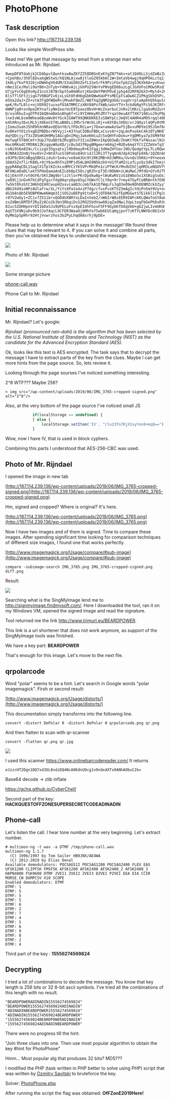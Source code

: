 # PhotoPhone

## Task description
Open this link?
<a href=http://167.114.239.136> http://167.114.239.136</a>

Looks like simple WordPress site.


Read me!
We get that message by email from a strange man who introduced as Mr. Rijndael.
```
9wepDF8Tdabjk2CD4bpvlQwntksw8wZKfZZ58DBGnExKYgZN7Tmkv+at1Q4OLLSjdZmBzZq/HKj+
+CpehBx/3hOlEDxaXgWStwS/hQ1NLAjxw0jtloGZ95kb6C1W+ImtaVb4wgj9qHPOkLctq1jkhQNu
1k0Ly7kxF9326jnDWmhgV64UM/X3aGGRUZefLISe5rFk9PziFGxfpb2Zg53KXk6A+yvKvwsdIPTC
nNez1Ce/Mali9aYB6+ZnTyb+Y4N0vAjLjGhPU2SNnYvPNVgED86uzLgCJGXUFoiMOw5RsQTuRVYE
U7jpYvC6gE0sHyZ1nzVJ87Brbpt5a0mOKotjKbnDmYPWVPOvEjp5g4d2RFN26X3+Mytd+26E/HtV
6lsTfl5FtJjiqG7V9BGPIv6jxLsGtOFdH6gGbKOWwHaUPYsMECpTsaDw6CZ1PKgSkhD5Pc/wqEad
m5Ua2daJ+ZX+vtA3TgQFWQeR+jMnwkFQmZC/WQfXqZgNM2gUG8/zugdrrplaAp6hQ5kqutA32SIO
qeK/RvTL0lc+njVER9ItuzxofU3ATMMCCzXNY88PsfkWb/wVvYTV+3c64bRgYPiS6JKIRFrbJR+X
mWNPjg8+xn9po2KYna7iyNmIeorUcE0Tpaoz0bvH+WcZnarbuCJnRv2lKKcLlgaGoRUZurPdJFUC
O/xsnRkuIvgOTPd16Q8nmDmSo0hg6f+Cc9YIHHmyRhZRY7rqat0euAXfTXK7108ioJ9sPOpciha4
lneIvWL6sm9Whea6BzeWx0tYGck3IAWT9XQNKDKKEIsS8WYpCcJmQVC4AHR4aM95rqql40EpmUah
eXhXRny36vLML5jX8EeCEf0LaB0ELiIM5r5rWcKLiRj+v6XtBs3XDU/xrJQ0yzl4QPy0tMXQ2jU+
jIomu3uahJShR9hXnNRavQEGnY0/LYFDcRCLw+j7Oxw+amwAzGwfSjBxvuMOYm195JGmf6drrC49
hvDKeYYO1zVxgDZPBDbsrW5Vyji+A37naCIOBuFBDLxCsvs0r+2qLmnPxokkC4k10TyNK6TXB87u
dqYQDcjy/T3zZ8SmKQH9MyIAGcgOnIMqjJwkeKHiuZc5oQHYFoDoku+YgDMhya7p3SM9f6hvVwbK
HefwqF5T08CmY+3UpJ7UuQDtbZRvgOSsY3IieZ8WnnIApQO3wB/ZkmKtYOkfsFNusaclNJnnH8M6
Hoc6RKodCYM5RA1ZKzqqvW8oXD/jc0u3d3fRpgBMgeerm04q2+RUDv6mqYfCtZZZmVeTqSTOCbiY
csNi9S6e0Z4c/CcizgV35gsqtxilRDdmayR+K1Fggj3dHmZHfUarJ0D/QodgtYpLTLsRQwnW/HhM
8JNRA3ZUnNjYev6V+2+Ntd7us5lDPobx84UridJ12Ri3T7yqAnHJdp419qFp9X6/1QZKnb0ccLRU
s93P9/DXCmBgq5BH1LiduXrSx4v/ve8oA3Uc9Y2RKZMB+H3JWMXu/UvnQv3XK6z+9YneexWavdqi
1DAXSZn7lirK88L+9jY6av0hTniEMPjd5ALQHI0N5bzbV+U1fFaMZcLofLyzQz3dkI7kmjGfMa0b
gypRA8qCDL1SaglX1TplKZckcxdMYCzYKSVPrMkQPe1ciPYWcKrMndUIhCjqHM3LeNQUVY9FBKaW
WFXWLmDaDLlakY5POeQamaAnEILbb8pI5Oc/gRZhrpT3Er0DbW+zLWuMwC/MfdQ+GYvOJTNfhmjj
61jEknYF/vt0GY6/SKtZWg9brlzJtlorPKrDpdkw8p+lWuKwRVzzG1EWbo5x1XSBigSuOs3i5+Wf
ze89Cj1nGvH7hCdFqTgscYdg0Aq+yOgv85giYGWxYClLY8q+9r7+my47GyFCeBRAntkfO9Eudxrd
7w5kt0hzGtC3H6hQIHXCwvpHZosvcamD3ccmb7kA1OfWqLFsJqO3e09e8OhOENMZckXZyyTGuzhW
dBG3X49ioNPzAUlafrw/XL/YiYsXPa1o4xiP7dg/cfusPvzKT5Z3mAgIctHiPn5mt9Vy+nd4kej4
dG1b8sQb5E9DBPKWwA6Wqm3IjSOS2uBEPg91toD+5jQTD8A7G2fEpMGGwtSTEik6l1CPgJoNwk35
r07V2wUy1+ZCiv7ZS11brxQG0dUXBRYxLDaInVebZ/nW6IrW8sEER9IWFcKKLQWaToGYAoWFwhMV
zsZdBmi6MTDf2RyZz8Co2k3bn3RbqiDcG2RO25UdVaw08iqZadNwiJUpLteqFbGePhDxR3qKDHyq
82uc5ZUHHpnVrDI1bDaSJu9UPELuFsvXpEIdhFGsxF5FF9GybKfOdqVmU+gbZjwLIvmUKUmJvOjX
AqSTSX9NjuDv9b9JJoTAqcL9CFER3WaaOj6MhYo75wb6EUCqHgjpnY7zKfYLNWYDc0bIx5GzKXvn
OyMm1pSpHhr92HtjVvwrzhos3b2PyLhqdA8srhj9pDE=
```
Please help us to determine what it says in the message! We found three clues that may be relevant to it. If you can solve it and combine all parts, then you’ve obtained the keys to understand the message.


![](clues/IMG_3765-cropped-signed.png)

Photo of Mr. Rijndael

![](clues/qrpolarcode.png)

Some strange picture

[phone-call.wav](clues/phone-call.wav)

Phone Call to Mr. Rijndael

## Initial reconnaissance
Mr. Rijndael? 
Let's google:

*Rijndael (pronounced rain-dahl) is the algorithm that has been selected by the U.S. National Institute of Standards and Technology (NIST) as the candidate for the Advanced Encryption Standard (AES).*

Ok, looks like this text is AES encrypted. The task says that to decrypt the message I have to extract parts of the key from the clues. Maybe I can get more hints from the page source. So, lets review it. 

Looking through the page sourses I've noticed something interesting. 

2^8 WTF??? Maybe 256?
```
< img src="/wp-content/uploads/2019/06/IMG_3765-cropped-signed.png" alt="2^8"/>
```

Also, at the very bottom of the page source I've noticed small JS

```js
            if(localStorage == undefined) {
            } else {
                localStorage.setItem('IV', "rlu23Tn7RjX1vyYen8+mqQ==");
            }
```

Wow, now I have IV, that is used in block cyphers.

Combining this parts I understood that AES-256-CBC was used.

## Photo of Mr. Rijndael
I opened the image in new tab

[http://167.114.239.136/wp-content/uploads/2019/06/IMG_3765-cropped-signed.png](http://167.114.239.136/wp-content/uploads/2019/06/IMG_3765-cropped-signed.png)

Hm, signed and cropped? Where is original? It's here.

[http://167.114.239.136/wp-content/uploads/2019/06/IMG_3765.png](http://167.114.239.136/wp-content/uploads/2019/06/IMG_3765.png)

Now I have two images and of them is signed. Time to compare these images.
After spending significant time looking for comparison techniques of different size images, I found one that works perfectly.

[http://www.imagemagick.org/Usage/compare/#sub-image](http://www.imagemagick.org/Usage/compare/#sub-image)


```
compare -subimage-search IMG_3765.png IMG_3765-cropped-signed.png diff.png
```

Result:

![](clues/diff-0.png)

Searching what is the SingMyImage lend me to 
http://signmyimage.findmysoft.com/.
Here I downloaded the tool, ran it on my Windows VM, opened the signed image and read the signature.

Tool returned me the link http://www.trimurl.eu/BEARDPOWER.

This link is a url shortener that does not work anymore, as support of the SingMyImage tools was finished. 

We have a key part: **BEARDPOWER**

That's enough for this image. Let's move to the next file.

## qrpolarcode

Word "polar" seems to be a hint. Let's search in Google words "polar imagemagick". Firsh or second result:

[http://www.imagemagick.org/Usage/distorts/](http://www.imagemagick.org/Usage/distorts/)

This documentation simply transforms into the following line.
```
convert -distort DePolar 0 -distort DePolar 0 qrpolarcode.png qr.png
```
And then flatten to scan with qr-scanner
```
convert -flatten qr.png qr.jpg
```
![](clues/qr.jpg)

I used this scanner https://www.onlinebarcodereader.com/
It returns
```
eJzzcHT2Dgx1DQ7xd3OL8vdzDQ4NcA0KdnUOcg1x9ndxdXTx9ANhAObuC2k=
```

Base64 decode -> zlib inflate

<a href="https://gchq.github.io/CyberChef">https://gchq.github.io/CyberChef/</a>


Second part of the key: **HACKQUESTOFFZONESUPERSECRETCODEADINADIN**

## Phone-call

Let's listen the call. I hear tone number at the very beginning. Let's extract number.
```
# multimon-ng -t wav -a DTMF /tmp/phone-call.wav 
multimon-ng 1.1.7
  (C) 1996/1997 by Tom Sailer HB9JNX/AE4WA
  (C) 2012-2019 by Elias Oenal
Available demodulators: POCSAG512 POCSAG1200 POCSAG2400 FLEX EAS UFSK1200 CLIPFSK FMSFSK AFSK1200 AFSK2400 AFSK2400_2 AFSK2400_3 HAPN4800 FSK9600 DTMF ZVEI1 ZVEI2 ZVEI3 DZVEI PZVEI EEA EIA CCIR MORSE_CW DUMPCSV X10 SCOPE
Enabled demodulators: DTMF
DTMF: 1
DTMF: 5
DTMF: 5
DTMF: 5
DTMF: 6
DTMF: 2
DTMF: 7
DTMF: 4
DTMF: 5
DTMF: 6
DTMF: 9
DTMF: 8
DTMF: 2
DTMF: 4
```
Third part of the key : **15556274569824**

## Decrypting

I tried a lot of combinations to decode the message. You know that key length is 256 bits or 32 8-bit ascii symbols.
I've tried all the combinations of this length with no result.

```
"BEARDPOWERADINADIN15556274569824"
"BEARDPOWER15556274569824ADINADIN"
"ADINADINBEARDPOWER15556274569824"
"ADINADIN15556274569824BEARDPOWER"
"15556274569824BEARDPOWERADINADIN"
"15556274569824ADINADINBEARDPOWER"
```

There were no progress till the hint:

"Join three clues into one. Then use most popular algorithm to obtain the key #hint for PhotoPhone"

Hmm... Most popular alg that produses 32 bits? MD5???

I modified the PHP (task written in PHP better to solve using PHP) script that was written by [Dzmitry Savitski](https://github.com/dzmitry-savitski) to bruteforce the key.

Solver: [PhotoPhone.php](PhotoPhone.php)

After running the script the flag was obtained: 
**OfFZonE2019Here!**